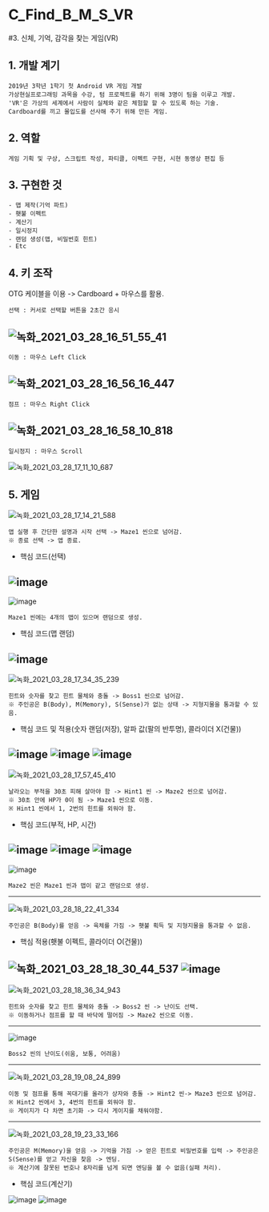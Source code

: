 # C_Find_B_M_S_VR
#3. 신체, 기억, 감각을 찾는 게임(VR)

## 1. 개발 계기

```
2019년 3학년 1학기 첫 Android VR 게임 개발
가상현실프로그래밍 과목을 수강, 텀 프로젝트를 하기 위해 3명이 팀을 이루고 개발.
'VR'은 가상의 세계에서 사람이 실체와 같은 체험할 할 수 있도록 하는 기술.
Cardboard를 끼고 몰입도를 선사해 주기 위해 만든 게임.
```

## 2. 역할

```
게임 기획 및 구상, 스크립트 작성, 파티클, 이펙트 구현, 시현 동영상 편집 등
```

## 3. 구현한 것

```
- 맵 제작(기억 파트)
- 횃불 이펙트
- 계산기
- 일시정지
- 랜덤 생성(맵, 비밀번호 힌트)
- Etc
```

## 4. 키 조작

OTG 케이블을 이용 -> Cardboard + 마우스를 활용.
```
선택 : 커서로 선택할 버튼을 2초간 응시
```
![녹화_2021_03_28_16_51_55_41](https://user-images.githubusercontent.com/81169838/112745799-f1af1c80-8fe5-11eb-89c2-4857fc45befa.gif)
--------------------------------------------------------------------------------------------------------------------------------------------------------------------------------
```
이동 : 마우스 Left Click
```
![녹화_2021_03_28_16_56_16_447](https://user-images.githubusercontent.com/81169838/112745885-89ad0600-8fe6-11eb-92ec-7f3a1ce73145.gif)
--------------------------------------------------------------------------------------------------------------------------------------------------------------------------------
```
점프 : 마우스 Right Click
```
![녹화_2021_03_28_16_58_10_818](https://user-images.githubusercontent.com/81169838/112745941-d2fd5580-8fe6-11eb-9124-756c3348337e.gif)
--------------------------------------------------------------------------------------------------------------------------------------------------------------------------------
```
일시정지 : 마우스 Scroll
```
![녹화_2021_03_28_17_11_10_687](https://user-images.githubusercontent.com/81169838/112746258-a0ecf300-8fe8-11eb-9707-993de40dbdc0.gif)

## 5. 게임

![녹화_2021_03_28_17_14_21_588](https://user-images.githubusercontent.com/81169838/112746347-16f15a00-8fe9-11eb-9096-8fe694812a70.gif)
```
앱 실행 후 간단한 설명과 시작 선택 -> Maze1 씬으로 넘어감.
※ 종료 선택 -> 앱 종료.
```
* 핵심 코드(선택)

![image](https://user-images.githubusercontent.com/81169838/112746466-e2ca6900-8fe9-11eb-87f5-e01a5ea94141.png)
--------------------------------------------------------------------------------------------------------------------------------------------------------------------------------
![image](https://user-images.githubusercontent.com/81169838/112746542-608e7480-8fea-11eb-9979-7c968bf0cad4.png)
```
Maze1 씬에는 4개의 맵이 있으며 랜덤으로 생성.
```
* 핵심 코드(맵 랜덤)

![image](https://user-images.githubusercontent.com/81169838/112746605-cb3fb000-8fea-11eb-8515-097bc390d895.png)
--------------------------------------------------------------------------------------------------------------------------------------------------------------------------------
![녹화_2021_03_28_17_34_35_239](https://user-images.githubusercontent.com/81169838/112746772-0c848f80-8fec-11eb-824d-86ccf2ead78d.gif)
```
힌트와 숫자를 찾고 힌트 물체와 충돌 -> Boss1 씬으로 넘어감.
※ 주인공은 B(Body), M(Memory), S(Sense)가 없는 상태 -> 지형지물을 통과할 수 있음.
```
* 핵심 코드 및 적용(숫자 랜덤(저장), 알파 값(팔의 반투명), 콜라이더 X(건물))

![image](https://user-images.githubusercontent.com/81169838/112746987-7cdfe080-8fed-11eb-9929-2c28d286aa38.png)
![image](https://user-images.githubusercontent.com/81169838/112746912-1ce93a00-8fed-11eb-86b5-6a08866f35b8.png)
![image](https://user-images.githubusercontent.com/81169838/112747019-b3b5f680-8fed-11eb-97b3-ec02f132f206.png)
--------------------------------------------------------------------------------------------------------------------------------------------------------------------------------
![녹화_2021_03_28_17_57_45_410](https://user-images.githubusercontent.com/81169838/112747268-312e3680-8fef-11eb-97b7-2ac3417b4d1e.gif)
```
날라오는 부적을 30초 피해 살아야 함 -> Hint1 씬 -> Maze2 씬으로 넘어감. 
※ 30초 안에 HP가 0이 됨 -> Maze1 씬으로 이동.
※ Hint1 씬에서 1, 2번의 힌트를 외워야 함.
```
* 핵심 코드(부적, HP, 시간)

![image](https://user-images.githubusercontent.com/81169838/112747471-c2ea7380-8ff0-11eb-9265-4df82238ca09.png)
![image](https://user-images.githubusercontent.com/81169838/112747492-e3b2c900-8ff0-11eb-986c-8fa5fa8466cc.png)
![image](https://user-images.githubusercontent.com/81169838/112747499-edd4c780-8ff0-11eb-90ac-7b0dc6324df9.png)
--------------------------------------------------------------------------------------------------------------------------------------------------------------------------------
![image](https://user-images.githubusercontent.com/81169838/112747588-4b691400-8ff1-11eb-9e73-c68f4c5f3242.png)
```
Maze2 씬은 Maze1 씬과 맵이 같고 랜덤으로 생성.
```
--------------------------------------------------------------------------------------------------------------------------------------------------------------------------------
![녹화_2021_03_28_18_22_41_334](https://user-images.githubusercontent.com/81169838/112747803-9df70000-8ff2-11eb-8b1b-a553d1fff3b9.gif)
```
주인공은 B(Body)를 얻음 -> 육체를 가짐 -> 횃불 획득 및 지형지물을 통과할 수 없음.
```

* 핵심 적용(횃불 이펙트, 콜라이더 O(건물))

![녹화_2021_03_28_18_30_44_537](https://user-images.githubusercontent.com/81169838/112747970-cfbc9680-8ff3-11eb-8608-84768220f316.gif)
![image](https://user-images.githubusercontent.com/81169838/112748004-07c3d980-8ff4-11eb-9b05-808b95a23ccd.png)
--------------------------------------------------------------------------------------------------------------------------------------------------------------------------------
![녹화_2021_03_28_18_36_34_943](https://user-images.githubusercontent.com/81169838/112748128-d1d32500-8ff4-11eb-9fb7-898a797d7ba5.gif)
```
힌트와 숫자를 찾고 힌트 물체와 충돌 -> Boss2 씬 -> 난이도 선택.
※ 이동하거나 점프를 할 때 바닥에 떨어짐 -> Maze2 씬으로 이동.
```
--------------------------------------------------------------------------------------------------------------------------------------------------------------------------------
![image](https://user-images.githubusercontent.com/81169838/112748236-7190b300-8ff5-11eb-8d09-7efb3f9f154a.png)
```
Boss2 씬의 난이도(쉬움, 보통, 어려움)
```
--------------------------------------------------------------------------------------------------------------------------------------------------------------------------------
![녹화_2021_03_28_19_08_24_899](https://user-images.githubusercontent.com/81169838/112748768-077a0d00-8ff9-11eb-82d3-432bfbaf2749.gif)
```
이동 및 점프를 통해 꼭대기를 올라가 상자와 충돌 -> Hint2 씬-> Maze3 씬으로 넘어감.
※ Hint2 씬에서 3, 4번의 힌트를 외워야 함.
※ 게이지가 다 차면 초기화 -> 다시 게이지를 채워야함.
```
--------------------------------------------------------------------------------------------------------------------------------------------------------------------------------
![녹화_2021_03_28_19_23_33_166](https://user-images.githubusercontent.com/81169838/112749113-3b563200-8ffb-11eb-8f90-01c31021aa40.gif)
```
주인공은 M(Memory)을 얻음 -> 기억을 가짐 -> 얻은 힌트로 비밀번호를 입력 -> 주인공은 S(Sense)를 얻고 자신을 찾음 -> 엔딩.
※ 계산기에 잘못된 번호나 8자리를 넘게 되면 엔딩을 볼 수 없음(실패 처리).
```
* 핵심 코드(계산기)

![image](https://user-images.githubusercontent.com/81169838/112749292-668d5100-8ffc-11eb-8a4f-96edc83664ac.png)
![image](https://user-images.githubusercontent.com/81169838/112749297-773dc700-8ffc-11eb-82c9-592d8c4df161.png)

